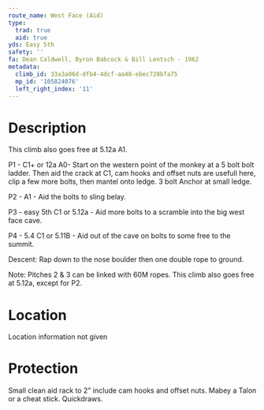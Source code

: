 ```yaml
---
route_name: West Face (Aid)
type:
  trad: true
  aid: true
yds: Easy 5th
safety: ''
fa: Dean Caldwell, Byron Babcock & Bill Lentsch - 1962
metadata:
  climb_id: 33a3a06d-dfb4-4dcf-aa48-ebec728bfa75
  mp_id: '105824076'
  left_right_index: '11'
---
```

# Description
This climb also goes free at 5.12a A1.

P1 - C1+ or 12a A0- Start on the western point of the monkey at a 5 bolt bolt ladder. Then aid the crack at C1, cam hooks and offset nuts are usefull here, clip a few more bolts, then mantel onto ledge. 3 bolt Anchor at small ledge.

P2 - A1 -  Aid the bolts to sling belay.

P3 - easy 5th C1 or 5.12a - Aid more bolts to a scramble into the big west face cave.

P4 - 5.4 C1 or 5.11B - Aid out of the cave on bolts to some free to the summit.

Descent: Rap down to the nose boulder then one double rope to ground.

Note: Pitches 2 & 3 can be linked with 60M ropes. This climb also goes free at 5.12a, except for P2.

# Location
Location information not given

# Protection
Small clean aid rack to 2" include cam hooks and offset nuts. Mabey a Talon or a cheat stick. Quickdraws.
